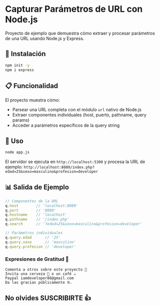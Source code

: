 # Capturar Parámetros de URL con Node.js

Proyecto de ejemplo que demuestra cómo extraer y procesar parámetros de una URL usando Node.js y Express.

## 🚀 Instalación

```bash
npm init -y
npm i express
```

## 📋 Funcionalidad

El proyecto muestra cómo:
- Parsear una URL completa con el módulo `url` nativo de Node.js
- Extraer componentes individuales (host, puerto, pathname, query params)
- Acceder a parámetros específicos de la query string

## 🔧 Uso

```bash
node app.js
```

El servidor se ejecuta en `http://localhost:5300` y procesa la URL de ejemplo:
`http://localhost:8080/index.php?edad=25&sexo=masculino&profesion=developer`

## 📊 Salida de Ejemplo

```javascript
// Componentes de la URL
q.host        // 'localhost:8080'
q.port        // '8080'
q.hostname    // 'localhost'
q.pathname    // '/index.php'
q.search      // '?edad=25&sexo=masculino&profesion=developer'

// Parámetros individuales
q.query.edad      // '25'
q.query.sexo      // 'masculino'
q.query.profesion // 'developer'
```

### Expresiones de Gratitud 🎁

    Comenta a otros sobre este proyecto 📢
    Invita una cerveza 🍺 o un café ☕
    Paypal iamdeveloper86@gmail.com
    Da las gracias públicamente 🤓.

## No olvides SUSCRIBIRTE 👍